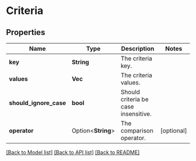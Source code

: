 # Criteria

## Properties

Name | Type | Description | Notes
------------ | ------------- | ------------- | -------------
**key** | **String** | The criteria key. | 
**values** | **Vec<String>** | The criteria values. | 
**should_ignore_case** | **bool** | Should criteria be case insensitive. | 
**operator** | Option<**String**> | The comparison operator. | [optional]

[[Back to Model list]](../README.md#documentation-for-models) [[Back to API list]](../README.md#documentation-for-api-endpoints) [[Back to README]](../README.md)



